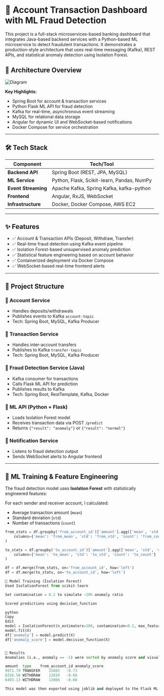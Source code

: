 # 🏦 Account Transaction Dashboard with ML Fraud Detection

This project is a full-stack microservices-based banking dashboard that integrates Java-based backend services with a Python-based ML microservice to detect fraudulent transactions. It demonstrates a production-style architecture that uses real-time messaging (Kafka), REST APIs, and statistical anomaly detection using Isolation Forest.

## 🧱 Architecture Overview
![Diagram](https://github.com/user-attachments/assets/6257a635-71ac-49ee-b0a2-8e8e8332e198)


**Key Highlights:**
- Spring Boot for account & transaction services
- Python Flask ML API for fraud detection
- Kafka for real-time, asynchronous event streaming
- MySQL for relational data storage
- Angular for dynamic UI and WebSocket-based notifications
- Docker Compose for service orchestration

---

## 🛠 Tech Stack

| Component              | Tech/Tool                                 |
|------------------------|--------------------------------------------|
| **Backend API**         | Spring Boot (REST, JPA, MySQL)             |
| **ML Service**          | Python, Flask, Scikit-learn, Pandas, NumPy |
| **Event Streaming**     | Apache Kafka, Spring Kafka, kafka-python   |
| **Frontend**            | Angular, RxJS, WebSocket                   |
| **Infrastructure**      | Docker, Docker Compose, AWS EC2           |

---

## ✨ Features

- ✅ Account & Transaction APIs (Deposit, Withdraw, Transfer)
- ✅ Real-time fraud detection using Kafka event pipeline
- ✅ Isolation Forest-based unsupervised anomaly prediction
- ✅ Statistical feature engineering based on account behavior
- ✅ Containerized deployment via Docker Compose
- ✅ WebSocket-based real-time frontend alerts

---

## 📂 Project Structure

### 🔹 Account Service
- Handles deposits/withdrawals
- Publishes events to Kafka `account-topic`
- Tech: Spring Boot, MySQL, Kafka Producer

### 🔹 Transaction Service
- Handles inter-account transfers
- Publishes to Kafka `transfer-topic`
- Tech: Spring Boot, MySQL, Kafka Producer

### 🔹 Fraud Detection Service (Java)
- Kafka consumer for transactions
- Calls Flask ML API for prediction
- Publishes results to Kafka
- Tech: Spring Boot, RestTemplate, Kafka, Docker

### 🔹 ML API (Python + Flask)
- Loads Isolation Forest model
- Receives transaction data via POST `/predict`
- Returns `{"result": "anomaly"}` or `{"result": "normal"}`

### 🔹 Notification Service
- Listens to fraud detection output
- Sends WebSocket alerts to Angular frontend

---

## 🧠 ML Training & Feature Engineering

The fraud detection model uses **Isolation Forest** with statistically engineered features:

For each sender and receiver account, I calculated:

- Average transaction amount (`mean`)
- Standard deviation (`std`)
- Number of transactions (`count`)

```python
from_stats = df.groupby('from_account_id')['amount'].agg(['mean', 'std', 'count']).rename(
    columns={'mean': 'from_mean', 'std': 'from_std', 'count': 'from_count'}
)

to_stats = df.groupby('to_account_id')['amount'].agg(['mean', 'std', 'count']).rename(
    columns={'mean': 'to_mean', 'std': 'to_std', 'count': 'to_count'}
)

df = df.merge(from_stats, on='from_account_id', how='left')
df = df.merge(to_stats, on='to_account_id', how='left')

🔹 Model Training (Isolation Forest)
Used IsolationForest from scikit-learn

Set contamination = 0.2 to simulate ~20% anomaly ratio

Scored predictions using decision_function

python
Copy
Edit
model = IsolationForest(n_estimators=100, contamination=0.2, max_features=1.0, random_state=42)
model.fit(X)
df['anomaly'] = model.predict(X)
df['anomaly_score'] = model.decision_function(X)


🔹 Results
Anomalies (i.e., anomaly == -1) were sorted by anomaly score and visually inspected. Below are the top suspicious transactions:

amount	type	from_account_id	anomaly_score
9971.79	TRANSFER	25883	-0.73
8326.58	WITHDRAW	12819	-0.66
6403.13	WITHDRAW	13866	-0.60

This model was then exported using joblib and deployed to the Flask ML API.

